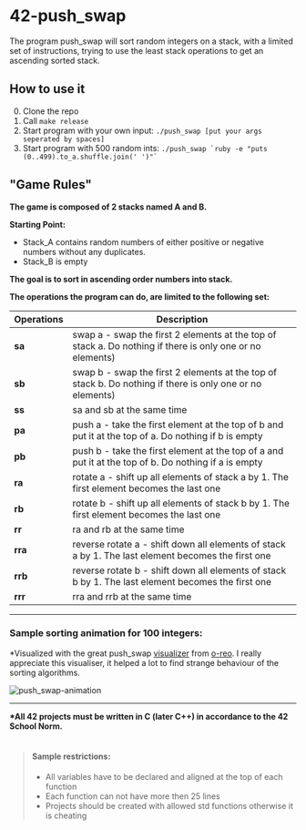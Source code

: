 # 42-push_swap

The program push_swap will sort random integers on a stack, with a limited set of instructions, trying to use the least stack operations to get an ascending sorted stack.

## How to use it
0. Clone the repo
1. Call ```make release```
3. Start program with your own input: ```./push_swap [put your args seperated by spaces]```
4. Start program with 500 random ints: ```./push_swap `ruby -e "puts (0..499).to_a.shuffle.join(' ')"` ```

## "Game Rules"

<b>The game is composed of 2 stacks named A and B.</b>

<b>Starting Point:</b>
- Stack_A contains random numbers of either positive or negative numbers without any duplicates.
- Stack_B is empty

<b>The goal is to sort in ascending order numbers into stack.</b>

<b>The operations the program can do, are limited to the following set:</b>

| Operations    | Description                                                                           |
| ------------- | --------------------------------------------------------------------------------------|
| <b>sa</b>     | swap a - swap the first 2 elements at the top of stack a. Do nothing if there is only one or no elements) |
| <b>sb</b>     | swap b - swap the first 2 elements at the top of stack b. Do nothing if there is only one or no elements) |
| <b>ss</b>     | sa and sb at the same time |
| <b>pa</b>     | push a - take the first element at the top of b and put it at the top of a. Do nothing if b is empty |
| <b>pb</b>     | push b - take the first element at the top of a and put it at the top of b. Do nothing if a is empty |
| <b>ra</b>     | rotate a - shift up all elements of stack a by 1. The first element becomes the last one |
| <b>rb</b>     | rotate b - shift up all elements of stack b by 1. The first element becomes the last one |
| <b>rr</b>     | ra and rb at the same time |
| <b>rra</b>    | reverse rotate a - shift down all elements of stack a by 1. The last element becomes the first one |
| <b>rrb</b>    | reverse rotate b - shift down all elements of stack b by 1. The last element becomes the first one |
| <b>rrr</b>    | rra and rrb at the same time |


<hr>

### Sample sorting animation for 100 integers:

*Visualized with the great push_swap [visualizer](https://github.com/o-reo/push_swap_visualizer) from [o-reo](https://github.com/o-reo). I really appreciate this visualiser, it helped a lot to find strange behaviour of the sorting algorithms. 

![push_swap-animation](https://user-images.githubusercontent.com/56789534/137463054-e642a7d5-711d-4f25-bf55-03b47d8fcfc3.gif)

<hr>
<b>*All 42 projects must be written in C (later C++) in accordance to the 42 School Norm.<br></b>
<br>

> #### Sample restrictions:
> - All variables have to be declared and aligned at the top of each function
> - Each function can not have more then 25 lines
> - Projects should be created with allowed std functions otherwise it is cheating

